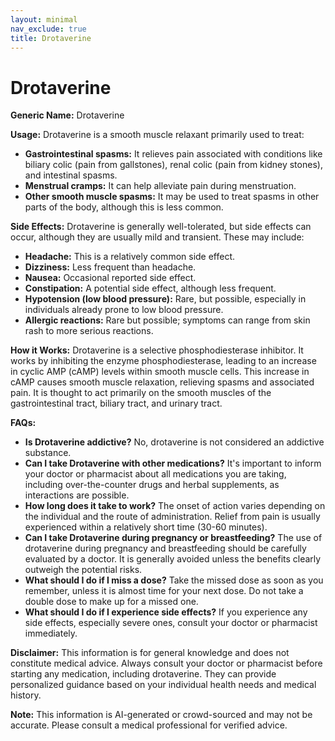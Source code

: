 ```yaml
---
layout: minimal
nav_exclude: true
title: Drotaverine
---
```


# Drotaverine

**Generic Name:** Drotaverine

**Usage:** Drotaverine is a smooth muscle relaxant primarily used to treat:

* **Gastrointestinal spasms:**  It relieves pain associated with conditions like biliary colic (pain from gallstones), renal colic (pain from kidney stones), and intestinal spasms.
* **Menstrual cramps:** It can help alleviate pain during menstruation.
* **Other smooth muscle spasms:**  It may be used to treat spasms in other parts of the body, although this is less common.


**Side Effects:**  Drotaverine is generally well-tolerated, but side effects can occur, although they are usually mild and transient. These may include:

* **Headache:** This is a relatively common side effect.
* **Dizziness:**  Less frequent than headache.
* **Nausea:**  Occasional reported side effect.
* **Constipation:**  A potential side effect, although less frequent.
* **Hypotension (low blood pressure):**  Rare, but possible, especially in individuals already prone to low blood pressure.
* **Allergic reactions:**  Rare but possible; symptoms can range from skin rash to more serious reactions.


**How it Works:** Drotaverine is a selective phosphodiesterase inhibitor.  It works by inhibiting the enzyme phosphodiesterase, leading to an increase in cyclic AMP (cAMP) levels within smooth muscle cells. This increase in cAMP causes smooth muscle relaxation, relieving spasms and associated pain.  It is thought to act primarily on the smooth muscles of the gastrointestinal tract, biliary tract, and urinary tract.


**FAQs:**

* **Is Drotaverine addictive?** No, drotaverine is not considered an addictive substance.
* **Can I take Drotaverine with other medications?** It's important to inform your doctor or pharmacist about all medications you are taking, including over-the-counter drugs and herbal supplements, as interactions are possible.
* **How long does it take to work?** The onset of action varies depending on the individual and the route of administration.  Relief from pain is usually experienced within a relatively short time (30-60 minutes).
* **Can I take Drotaverine during pregnancy or breastfeeding?**  The use of drotaverine during pregnancy and breastfeeding should be carefully evaluated by a doctor.  It is generally avoided unless the benefits clearly outweigh the potential risks.
* **What should I do if I miss a dose?** Take the missed dose as soon as you remember, unless it is almost time for your next dose.  Do not take a double dose to make up for a missed one.
* **What should I do if I experience side effects?** If you experience any side effects, especially severe ones, consult your doctor or pharmacist immediately.

**Disclaimer:** This information is for general knowledge and does not constitute medical advice. Always consult your doctor or pharmacist before starting any medication, including drotaverine.  They can provide personalized guidance based on your individual health needs and medical history.


**Note:** This information is AI-generated or crowd-sourced and may not be accurate. Please consult a medical professional for verified advice.